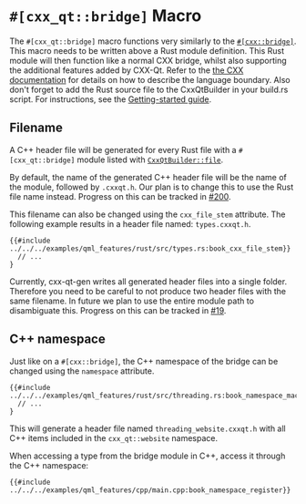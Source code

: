 <!--
SPDX-FileCopyrightText: 2021 Klarälvdalens Datakonsult AB, a KDAB Group company <info@kdab.com>
SPDX-FileContributor: Andrew Hayzen <andrew.hayzen@kdab.com>

SPDX-License-Identifier: MIT OR Apache-2.0
-->

# `#[cxx_qt::bridge]` Macro

The `#[cxx_qt::bridge]` macro functions very similarly to the [`#[cxx::bridge]`](https://docs.rs/cxx/latest/cxx/attr.bridge.html). This macro needs to be written above a Rust module definition.
This Rust module will then function like a normal CXX bridge, whilst also supporting the additional features added by CXX-Qt. Refer to the [the CXX documentation](https://cxx.rs/) for details on how to describe the language boundary.
Also don't forget to add the Rust source file to the CxxQtBuilder in your build.rs script.
For instructions, see the [Getting-started guide](../getting-started/5-cmake-integration.md).

## Filename
A C++ header file will be generated for every Rust file with a `#[cxx_qt::bridge]` module listed with [`CxxQtBuilder::file`](https://docs.rs/cxx-qt-build/latest/cxx_qt_build/struct.CxxQtBuilder.html#method.file).

By default, the name of the generated C++ header file will be the name of the module, followed by `.cxxqt.h`.
Our plan is to change this to use the Rust file name instead. Progress on this can be tracked in [#200](https://github.com/KDAB/cxx-qt/pull/200).

This filename can also be changed using the `cxx_file_stem` attribute.
The following example results in a header file named: `types.cxxqt.h`.
``` rust, ignore
{{#include ../../../examples/qml_features/rust/src/types.rs:book_cxx_file_stem}}
  // ...
}
```

Currently, cxx-qt-gen writes all generated header files into a single folder.
Therefore you need to be careful to not produce two header files with the same filename.
In future we plan to use the entire module path to disambiguate this.
Progress on this can be tracked in [#19](https://github.com/KDAB/cxx-qt/issues/19).

## C++ namespace
Just like on a `#[cxx::bridge]`, the C++ namespace of the bridge can be changed using the `namespace` attribute.

```rust,ignore,noplayground
{{#include ../../../examples/qml_features/rust/src/threading.rs:book_namespace_macro}}
  // ...
}
```
This will generate a header file named `threading_website.cxxqt.h` with all C++ items included in the `cxx_qt::website` namespace.

When accessing a type from the bridge module in C++, access it through the C++ namespace:
```rust,ignore,noplayground
{{#include ../../../examples/qml_features/cpp/main.cpp:book_namespace_register}}
```
